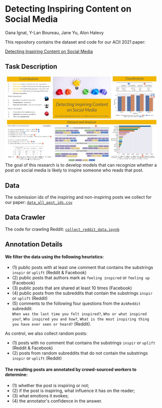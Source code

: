 
Detecting Inspiring Content on Social Media
=================================================================================
Oana Ignat, Y-Lan Boureau, Jane Yu, Alon Halevy

This repository contains the dataset and code for our ACII 2021 paper:

[Detecting Inspiring Content on Social Media](https://arxiv.org/pdf/2109.02734.pdf) 

## Task Description
![Example instance](images/ACII2021.jpg)
The goal of this research is to develop models that can recognize whether a post on social media is likely to inspire someone who reads that post.

## Data
The submission ids of the inspiring and non-inspiring posts we collect for our paper: [`data_all_post_ids.csv`](data_all_post_ids.csv)

## Data Crawler
The code for crawling Reddit: [`collect_reddit_data.ipynb`](collect_reddit_data.ipynb)

## Annotation Details

#### We filter the data using the following heuristics: 
* (1) public posts with at least one comment that contains the substrings ``inspir`` or ``uplift`` (Reddit \& Facebook) 
* (2) public posts that authors mark as ``feeling inspired`` or ``feeling up`` (Facebook)
* (3) public posts that are shared at least 10 times (Facebook)
* (4) public posts from the subreddits that contain the substrings ``inspir`` or ``uplift`` (Reddit)
* (5) comments to the following four questions from the ``AskReddit`` subreddit:  
``When was the last time you felt inspired?``, ``Who or what inspired you?``, ``Who inspired you and how?``, 
``What is the most inspiring thing you have ever seen or heard?``  (Reddit).

As control, we also collect random posts: 
* (1) posts with no comment that contains the substrings ``inspir`` or ``uplift`` (Reddit \& Facebook)
* (2) posts from random subreddits that do not contain the substrings ``inspir`` or ``uplift`` (Reddit)

#### The resulting posts are annotated by crowd-sourced workers  to determine: 
* (1) whether the post is inspiring or not; 
* (2) if the post is inspiring, what influence it has on the reader; 
* (3) what emotions it evokes; 
* (4) the annotator's confidence in the answer.

